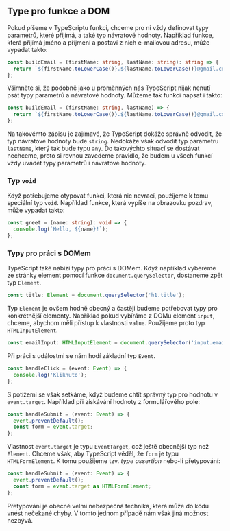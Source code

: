 ## Type pro funkce a DOM

Pokud píšeme v TypeScriptu funkci, chceme pro ni vždy definovat typy parametrů, které přijímá, a také typ návratové hodnoty. Například funkce, která přijímá jméno a příjmení a postaví z nich e-mailovou adresu, může vypadat takto:

```ts
const buildEmail = (firstName: string, lastName: string): string => {
  return `${firstName.toLowerCase()}.${lastName.toLowerCase()}@gmail.com`;
};
```

Všimněte si, že podobně jako u proměnných nás TypeScript nijak nenutí psát typy parametrů a návratové hodnoty. Můžeme tak funkci napsat i takto:

```ts
const buildEmail = (firstName: string, lastName) => {
  return `${firstName.toLowerCase()}.${lastName.toLowerCase()}@gmail.com`;
};
```

Na takovémto zápisu je zajímavé, že TypeScript dokáže správně odvodit, že typ návratové hodnoty bude `string`. Nedokáže však odvodit typ parametru `lastName`, který tak bude typu `any`. Do takovýchto situací se dostávat nechceme, proto si rovnou zavedeme pravidlo, že budem u všech funkcí vždy uvádět typy parametrů i návratové hodnoty.

### Typ `void`

Když potřebujeme otypovat funkci, která nic nevrací, použíjeme k tomu speciální typ `void`. Například funkce, která vypíše na obrazovku pozdrav, může vypadat takto:

```ts
const greet = (name: string): void => {
  console.log(`Hello, ${name}!`);
};
```

### Typy pro práci s DOMem

TypeScript také nabízí typy pro práci s DOMem. Když například vybereme ze stránky element pomocí funkce `document.querySelector`, dostaneme zpět typ `Element`.

```ts
const title: Element = document.querySelector('h1.title');
```

Typ `Element` je ovšem hodně obecný a častěji budeme potřebovat typy pro konkrétnější elementy. Například pokud vybíráme z DOMu element `input`, chceme, abychom měli přístup k vlastnosti `value`. Použijeme proto typ `HTMLInputElement`.

```ts
const emailInput: HTMLInputElement = document.querySelector('input.email');
```

Při práci s událostmi se nám hodí základní typ `Event`. 

```ts
const handleClick = (event: Event) => {
  console.log('Kliknuto');
};
```

S potížemi se však setkáme, když budeme chtít správný typ pro hodnotu v `event.target`. Například při získávání hodnoty z formulářového pole:

```ts
const handleSubmit = (event: Event) => {
  event.preventDefault();
  const form = event.target;
};
```

Vlastnost `event.target` je typu `EventTarget`, což ještě obecnější typ než `Element`. Chceme však, aby TypeScript věděl, že `form` je typu `HTMLFormElement`. K tomu použijeme tzv. _type assertion_ nebo-li přetypování:

```ts
const handleSubmit = (event: Event) => {
  event.preventDefault();
  const form = event.target as HTMLFormElement;
};
```

Přetypování je obecně velmi nebezpečná technika, která může do kódu vnést nečekané chyby. V tomto jednom případě nám však jiná možnost nezbývá.
